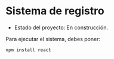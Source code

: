 <h1> Sistema de registro</h1>

- Estado del proyecto: En construcción.
  
Para ejecutar el sistema, debes poner:

```npm install react```
